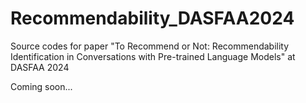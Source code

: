 # Recommendability_DASFAA2024
Source codes for paper "To Recommend or Not: Recommendability Identification in Conversations with Pre-trained Language Models" at DASFAA 2024

Coming soon...
